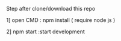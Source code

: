 Step after clone/download this repo

1] open CMD : npm install ( require node js )


2] npm start :start development

